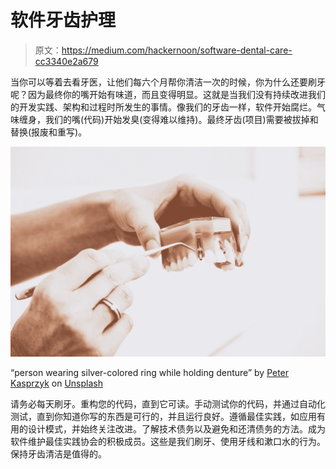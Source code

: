 # 软件牙齿护理

> 原文：<https://medium.com/hackernoon/software-dental-care-cc3340e2a679>

当你可以等着去看牙医，让他们每六个月帮你清洁一次的时候，你为什么还要刷牙呢？因为最终你的嘴开始有味道，而且变得明显。这就是当我们没有持续改进我们的开发实践、架构和过程时所发生的事情。像我们的牙齿一样，软件开始腐烂。气味缠身，我们的嘴(代码)开始发臭(变得难以维持)。最终牙齿(项目)需要被拔掉和替换(报废和重写)。

![](img/64d6ed709037539ad03ac3b7ad1912d4.png)

“person wearing silver-colored ring while holding denture” by [Peter Kasprzyk](https://unsplash.com/@petekasprzyk?utm_source=medium&utm_medium=referral) on [Unsplash](https://unsplash.com?utm_source=medium&utm_medium=referral)

请务必每天刷牙。重构您的代码，直到它可读。手动测试你的代码，并通过自动化测试，直到你知道你写的东西是可行的，并且运行良好。遵循最佳实践，如应用有用的设计模式，并始终关注改进。了解技术债务以及避免和还清债务的方法。成为软件维护最佳实践协会的积极成员。这些是我们刷牙、使用牙线和漱口水的行为。保持牙齿清洁是值得的。